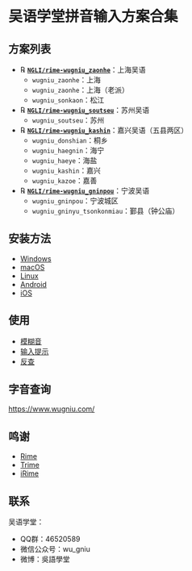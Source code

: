 # 吴语学堂拼音输入方案合集

## 方案列表

- ℞ **[`NGLI/rime-wugniu_zaonhe`](https://github.com/NGLI/rime-wugniu_zaonhe)**：上海吴语
    - `wugniu_zaonhe`：上海
    - `wugniu_zaonhe`：上海（老派）
    - `wugniu_sonkaon`：松江
- ℞ **[`NGLI/rime-wugniu_soutseu`](https://github.com/NGLI/rime-wugniu_soutseu)**：苏州吴语
    - `wugniu_soutseu`：苏州
- ℞ **[`NGLI/rime-wugniu_kashin`](https://github.com/NGLI/rime-wugniu_kashin)**：嘉兴吴语（五县两区）
    - `wugniu_donshian`：桐乡
    - `wugniu_haegnin`：海宁
    - `wugniu_haeye`：海盐
    - `wugniu_kashin`：嘉兴
    - `wugniu_kazoe`：嘉善
- ℞ **[`NGLI/rime-wugniu_gninpou`](https://github.com/NGLI/rime-wugniu_gninpou)**：宁波吴语
    - `wugniu_gninpou`：宁波城区
    - `wugniu_gninyu_tsonkonmiau`：鄞县（钟公庙）

## 安装方法

- [Windows](安装方法/Windows.md)
- [macOS](安装方法/macOS.md)
- [Linux](安装方法/Linux.md)
- [Android](安装方法/Android.md)
- [iOS](安装方法/iOS.md)

## 使用

- [模糊音](使用/模糊音.md)
- [输入提示](使用/输入提示.md)
- [反查](使用/反查.md)

## 字音查询

https://www.wugniu.com/

## 鸣谢

- [Rime](https://rime.im/)
- [Trime](https://github.com/osfans/trime)
- [iRime](https://github.com/jimmy54/iRime)

## 联系

吴语学堂：

- QQ群：46520589
- 微信公众号：wu_gniu
- 微博：吳語學堂
